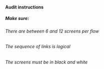 #### Audit instructions

##### Make sure: 

###### There are between 6 and 12 screens per flow
###### The sequence of links is logical
###### The screens must be in black and white